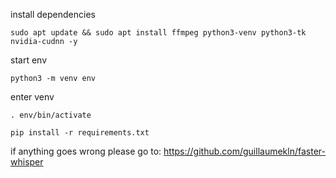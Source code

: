 install dependencies
```
sudo apt update && sudo apt install ffmpeg python3-venv python3-tk nvidia-cudnn -y
```

start env
```
python3 -m venv env
```

enter venv
```
. env/bin/activate
```

```
pip install -r requirements.txt
```



if anything goes wrong please go to:
https://github.com/guillaumekln/faster-whisper